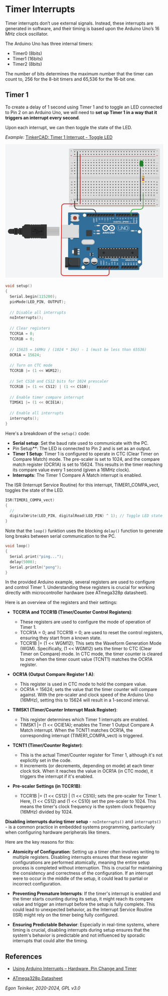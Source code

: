 # Timer Interrupts 

Timer interrupts don’t use external signals. Instead, these interrupts are 
generated in software, and their timing is based upon the Arduino Uno’s 16 MHz clock oscillator.

The Arduino Uno has three internal timers:
* Timer0 (8bits)
* Timer1 (16bits) 
* Timer2 (8bits)

The number of bits determines the maximum number that the timer can count
to, 256 for the 8-bit timers and 65,536 for the 16-bit one.

## Timer 1

To create a delay of 1 second using Timer 1 and to toggle an LED 
connected to Pin 2 on an Arduino Uno, we will need to **set up Timer 1 
in a way that it triggers an interrupt every second**.

Upon each interrupt, we can then toggle the state of the LED.

_Example:_ [TinkerCAD: Timer 1 Interrupt - Toggle LED](https://www.tinkercad.com/things/61XNihYUyhI-timer1-interrupt)

![Timer 1 Interrupt](figures/Timer1Interrupt-LED.png)

```C++
void setup() 
{
  Serial.begin(115200);  
  pinMode(LED_PIN, OUTPUT);

  // Disable all interrupts
  noInterrupts();           

  // Clear registers
  TCCR1A = 0;
  TCCR1B = 0;

  // 15625 = 16MHz / (1024 * 1Hz) - 1 (must be less than 65536)
  OCR1A = 15624;            

  // Turn on CTC mode
  TCCR1B |= (1 << WGM12);   

  // Set CS10 and CS12 bits for 1024 prescaler
  TCCR1B |= (1 << CS12) | (1 << CS10);  

  // Enable timer compare interrupt
  TIMSK1 |= (1 << OCIE1A); 

  // Enable all interrupts
  interrupts(); 
}
```
Here's a breakdown of the `setup()` code:
* **Serial setup**: Set the baud rate used to communicate with the PC.
* Pin Setup**: The LED is connected to Pin 2 and is set as an output.
* **Timer 1 Setup**: Timer 1 is configured to operate in 
    CTC (Clear Timer on Compare Match) mode. 
    The pre-scaler is set to 1024, and the compare match register 
    (OCR1A) is set to 15624. This results in the timer reaching its 
    compare value every 1 second (given a 16MHz clock).
* **Interrupts**: The Timer 1 Compare A Match interrupt is enabled. 


The ISR (Interrupt Service Routine) for this interrupt, TIMER1_COMPA_vect, 
toggles the state of the LED.

```C++
ISR(TIMER1_COMPA_vect) 
{
  // 
  digitalWrite(LED_PIN, digitalRead(LED_PIN) ^ 1); // Toggle LED state
}
```

Note that the `loop()` funktion uses the blocking `delay()` function 
to generate long breaks between serial communication to the PC.
```C++
void loop() 
{
  Serial.print("ping...");
  delay(5000);
  Serial.println("pong");
}
```

In the provided Arduino example, several registers are used to configure 
and control Timer 1. Understanding these registers is crucial for working 
directly with microcontroller hardware (see ATmega328p datasheet). 

Here is an overview of the registers and their settings:
* **TCCR1A and TCCR1B (Timer/Counter Control Registers)**:
    * These registers are used to configure the mode of operation of Timer 1.
    * TCCR1A = 0; and TCCR1B = 0; are used to reset the control registers, 
        ensuring they start from a known state.
    * TCCR1B |= (1 << WGM12); This sets the Waveform Generation Mode (WGM). 
        Specifically, (1 << WGM12) sets the timer to CTC (Clear Timer on Compare) mode. 
        In CTC mode, the timer counter is cleared to zero when the timer count value 
        (TCNT1) matches the OCR1A register.

* **OCR1A (Output Compare Register 1 A)**:
    * This register is used in CTC mode to hold the compare value.
    * OCR1A = 15624; sets the value that the timer counter will compare against. 
        With the pre-scaler and clock speed of the Arduino Uno (16MHz), setting 
        this to 15624 will result in a 1-second interval.

* **TIMSK1 (Timer/Counter Interrupt Mask Register)**:
    * This register determines which Timer 1 interrupts are enabled.
    * TIMSK1 |= (1 << OCIE1A); enables the Timer 1 Output Compare A Match interrupt. 
        When the TCNT1 matches OCR1A, the corresponding interrupt (TIMER1_COMPA_vect) 
        is triggered.

* **TCNT1 (Timer/Counter Register)**:
    * This is the actual Timer/Counter register for Timer 1, although it's not 
        explicitly set in the code.
    * It increments (or decrements, depending on mode) at each timer clock tick. 
        When it reaches the value in OCR1A (in CTC mode), it triggers the interrupt 
        if it's enabled.

* **Pre-scaler Settings (in TCCR1B)**:
    * TCCR1B |= (1 << CS12) | (1 << CS10); sets the pre-scaler for Timer 1. 
        Here, (1 << CS12) and (1 << CS10) set the pre-scaler to 1024. 
        This means the timer's clock frequency is the system clock frequency 
        (16MHz) divided by 1024.


**Disabling interrupts during timer setup** - `noInterrupts()` and `interrupts()` - 
is a common practice in embedded systems programming, particularly when configuring 
hardware peripherals like timers. 

Here are the key reasons for this:
* **Atomicity of Configuration**: Setting up a timer often involves writing to 
    multiple registers. Disabling interrupts ensures that these register configurations 
    are performed atomically, meaning the entire setup process is completed without 
    interruption. 
    This is crucial for maintaining the consistency and correctness of the configuration. 
    If an interrupt were to occur in the middle of the setup, it could lead to partial or incorrect configuration.

* **Preventing Premature Interrupts**: If the timer's interrupt is enabled and the timer 
    starts counting during its setup, it might reach its compare value and trigger an 
    interrupt before the setup is fully complete. 
    This could lead to unexpected behavior, as the Interrupt Service Routine (ISR) might 
    rely on the timer being fully configured.

* **Ensuring Predictable Behavior**: Especially in real-time systems, where timing is 
    crucial, disabling interrupts during setup ensures that the system's behavior is 
    predictable and not influenced by sporadic interrupts that could alter the timing.

## References

* [Using Arduino Interrupts – Hardware, Pin Change and Timer](https://dronebotworkshop.com/interrupts/)

* [ATmega328p Datasheet](/hardware/microcontroller/atmega328p/)

*Egon Teiniker, 2020-2024, GPL v3.0* 
